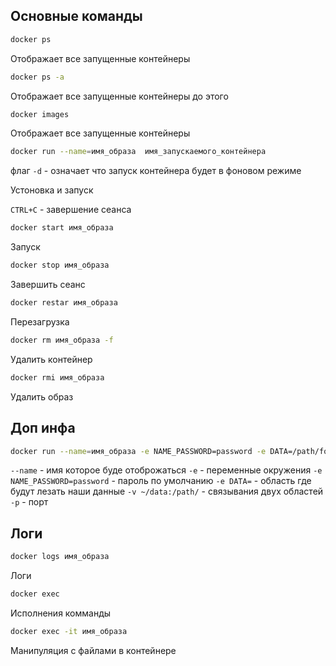 ## Основные команды


```sh
docker ps
```
Отображает все запущенные контейнеры

```sh
docker ps -a
```
Отображает все запущенные контейнеры до этого

```sh
docker images 
```
Отображает все запущенные контейнеры


```sh
docker run --name=имя_образа  имя_запускаемого_контейнера
```

флаг `-d` - означает что запуск контейнера будет в фоновом режиме

Устоновка и запуск

`CTRL+C` - завершение сеанса

```sh
docker start имя_образа
```

Запуск

```sh
docker stop имя_образа
```

Завершить сеанс

```sh
docker restar имя_образа
```

Перезагрузка

```sh
docker rm имя_образа -f 
```
Удалить контейнер 

```sh
docker rmi имя_образа
```
Удалить образ 

## Доп инфа

```sh
docker run --name=имя_образа -e NAME_PASSWORD=password -e DATA=/path/for/data/ -v ~/data:/path/for/data/ -p 8000:8000 имя_запускаемого_контейнера
```

`--name` - имя которое буде отоброжаться
`-e` - переменные окружения
`-e NAME_PASSWORD=password` - пароль по умолчанию
`-e DATA=` - область где будут лезать наши данные
`-v ~/data:/path/` - cвязывания двух областей 
`-p` - порт

## Логи

```sh
docker logs имя_образа
```
Логи

```sh
docker exec 
```
Исполнения комманды

```sh
docker exec -it имя_образа
```
Манипуляция с файлами в контейнере


